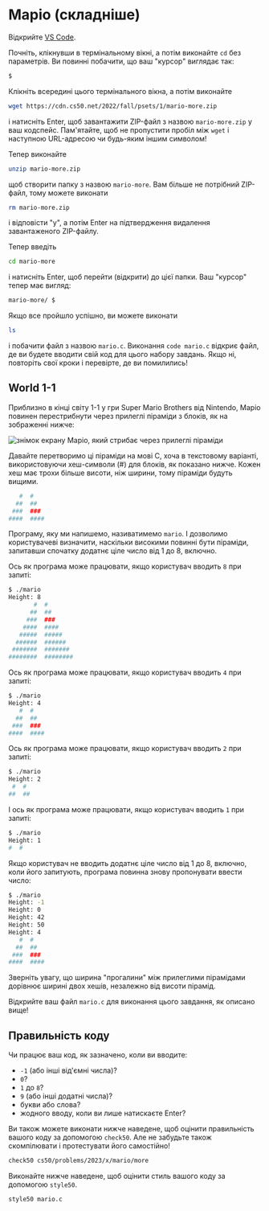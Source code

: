 # Маріо (складніше)

Відкрийте [VS Code](https://cs50.dev/).

Почніть, клікнувши в термінальному вікні, а потім виконайте `cd` без параметрів. Ви повинні побачити, що ваш "курсор" виглядає так:

```bash
$
```

Клікніть всередині цього термінального вікна, а потім виконайте

```bash
wget https://cdn.cs50.net/2022/fall/psets/1/mario-more.zip
```

і натисніть Enter, щоб завантажити ZIP-файл з назвою `mario-more.zip` у ваш кодспейс. Пам'ятайте, щоб не пропустити пробіл між `wget` і наступною URL-адресою чи будь-яким іншим символом!

Тепер виконайте

```bash
unzip mario-more.zip
```

щоб створити папку з назвою `mario-more`. Вам більше не потрібний ZIP-файл, тому можете виконати

```bash
rm mario-more.zip
```

і відповісти "y", а потім Enter на підтвердження видалення завантаженого ZIP-файлу.

Тепер введіть

```bash
cd mario-more
```

і натисніть Enter, щоб перейти (відкрити) до цієї папки. Ваш "курсор" тепер має вигляд:

```bash
mario-more/ $
```

Якщо все пройшло успішно, ви можете виконати

```bash
ls
```

і побачити файл з назвою `mario.c`. Виконання `code mario.c` відкриє файл, де ви будете вводити свій код для цього набору завдань. Якщо ні, повторіть свої кроки і перевірте, де ви помилились!

## World 1-1

Приблизно в кінці світу 1-1 у гри Super Mario Brothers від Nintendo, Маріо повинен перестрибнути через прилеглі піраміди з блоків, як на зображенні нижче:

![знімок екрану Маріо, який стрибає через прилеглі піраміди](https://cs50.harvard.edu/x/2023/psets/1/mario/more/pyramids.png)

Давайте перетворимо ці піраміди на мові С, хоча в текстовому варіанті, використовуючи хеш-символи (#) для блоків, як показано нижче. Кожен хеш має трохи більше висоти, ніж ширини, тому піраміди будуть вищими.

```bash
   #  #
  ##  ##
 ###  ###
####  ####
```

Програму, яку ми напишемо, називатимемо `mario`. І дозволимо користувачеві визначити, наскільки високими повинні бути піраміди, запитавши спочатку додатнє ціле число від 1 до 8, включно.

Ось як програма може працювати, якщо користувач вводить `8` при запиті:

```bash
$ ./mario
Height: 8
       #  #
      ##  ##
     ###  ###
    ####  ####
   #####  #####
  ######  ######
 #######  #######
########  ########
```

Ось як програма може працювати, якщо користувач вводить `4` при запиті:

```bash
$ ./mario
Height: 4
   #  #
  ##  ##
 ###  ###
####  ####
```

Ось як програма може працювати, якщо користувач вводить `2` при запиті:

```bash
$ ./mario
Height: 2
 #  #
##  ##
```

І ось як програма може працювати, якщо користувач вводить `1` при запиті:

```bash
$ ./mario
Height: 1
#  #
```

Якщо користувач не вводить додатнє ціле число від 1 до 8, включно, коли його запитують, програма повинна знову пропонувати ввести число:

```bash
$ ./mario
Height: -1
Height: 0
Height: 42
Height: 50
Height: 4
   #  #
  ##  ##
 ###  ###
####  ####
```

Зверніть увагу, що ширина "прогалини" між прилеглими пірамідами дорівнює ширині двох хешів, незалежно від висоти пірамід.

Відкрийте ваш файл `mario.c` для виконання цього завдання, як описано вище!

## Правильність коду

Чи працює ваш код, як зазначено, коли ви вводите:

- `-1` (або інші від'ємні числа)?
- `0`?
- `1` до `8`?
- `9` (або інші додатні числа)?
- букви або слова?
- жодного вводу, коли ви лише натискаєте Enter?

Ви також можете виконати нижче наведене, щоб оцінити правильність вашого коду за допомогою `check50`. Але не забудьте також скомпілювати і протестувати його самостійно!

```bash
check50 cs50/problems/2023/x/mario/more
```

Виконайте нижче наведене, щоб оцінити стиль вашого коду за допомогою `style50`.

```bash
style50 mario.c
```
